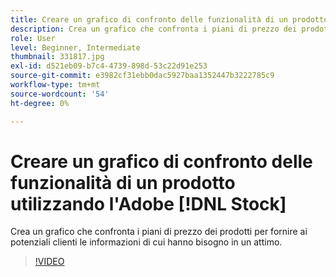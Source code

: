 ```yaml
---
title: Creare un grafico di confronto delle funzionalità di un prodotto utilizzando l'Adobe [!DNL Stock]
description: Crea un grafico che confronta i piani di prezzo dei prodotti per fornire ai potenziali clienti le informazioni di cui hanno bisogno in un attimo
role: User
level: Beginner, Intermediate
thumbnail: 331817.jpg
exl-id: d521eb09-b7c4-4739-898d-53c22d91e253
source-git-commit: e3982cf31ebb0dac5927baa1352447b3222785c9
workflow-type: tm+mt
source-wordcount: '54'
ht-degree: 0%

---
```


# Creare un grafico di confronto delle funzionalità di un prodotto utilizzando l&#39;Adobe [!DNL Stock]

Crea un grafico che confronta i piani di prezzo dei prodotti per fornire ai potenziali clienti le informazioni di cui hanno bisogno in un attimo.

>[!VIDEO](https://video.tv.adobe.com/v/331817?hidetitle=true)
